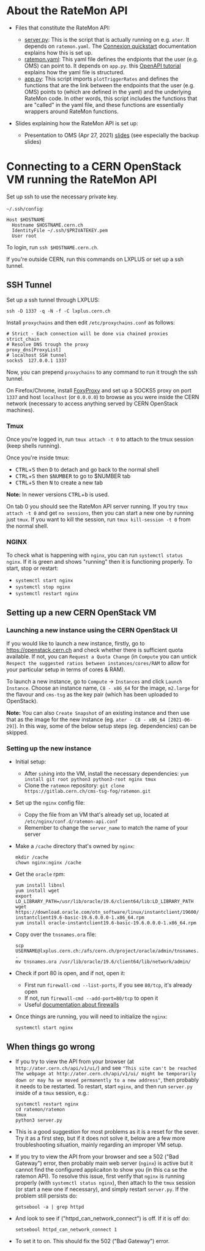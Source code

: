 # About the RateMon API

* Files that constitute the RateMon API:
    - [server.py](https://gitlab.cern.ch/cms-tsg-fog/ratemon/-/blob/master/ratemon/server.py): This is the script that is actually running on e.g. `ater`. It depends on `ratemon.yaml`. The [Connexion quickstart](https://connexion.readthedocs.io/en/latest/quickstart.html) documentation explains how this is set up.
    - [ratemon.yaml](https://gitlab.cern.ch/cms-tsg-fog/ratemon/-/blob/master/ratemon/api/ratemon.yaml): This yaml file defines the endpionts that the user (e.g. OMS) can point to. It depends on `app.py`. this [OpenAPI tutorial](https://idratherbewriting.com/learnapidoc/pubapis_openapi_tutorial_overview.html) explains how the yaml file is structured.
    - [app.py](https://gitlab.cern.ch/cms-tsg-fog/ratemon/-/blob/master/ratemon/app.py): This script imports `plotTriggerRates` and defines the functions that are the link between the endpoints that the user (e.g. OMS) points to (which are defined in the yaml) and the underlying RateMon code. In other words, this script includes the functions that are "called" in the yaml file, and these functions are essentially wrappers around RateMon functions.

* Slides explaining how the RateMon API is set up:
    - Presentation to OMS (Apr 27, 2021) [slides](https://indico.cern.ch/event/1032855/contributions/4337590/attachments/2234073/3786146/ratemon_update_for_oms_meeting_kmohrman.pdf) (see especially the backup slides)


# Connecting to a CERN OpenStack VM running the RateMon API

Set up ssh to use the necessary private key.

`~/.ssh/config`:

```
Host $HOSTNAME
  Hostname $HOSTNAME.cern.ch
  IdentityFile ~/.ssh/$PRIVATEKEY.pem
  User root
```

To login, run `ssh $HOSTNAME.cern.ch`.

If you're outside CERN, run this commands on LXPLUS or set up a ssh tunnel.

## SSH Tunnel

Set up a ssh tunnel through LXPLUS:
```
ssh -D 1337 -q -N -f -C lxplus.cern.ch
```

Install `proxychains` and then edit `/etc/proxychains.conf` as follows:

```
# Strict - Each connection will be done via chained proxies
strict_chain
# Resolve DNS trough the proxy
proxy_dns[ProxyList]
# localhost SSH tunnel
socks5  127.0.0.1 1337
```

Now, you can prepend `proxychains` to any command to run it trough the ssh tunnel.

On Firefox/Chrome, install [FoxyProxy](https://addons.mozilla.org/it/firefox/addon/foxyproxy-standard/) and set up a SOCKS5 proxy on port `1337` and host `localhost` (or `0.0.0.0`) to browse as you were inside the CERN network (necessary to access anything served by CERN OpenStack machines).


### Tmux

Once you're logged in, run `tmux attach -t 0` to attach to the tmux session (keep shells running).

Once you're inside tmux:

- <kbd>CTRL</kbd>+<kbd>S</kbd> then <kbd>D</kbd> to detach and go back to the normal shell
- <kbd>CTRL</kbd>+<kbd>S</kbd> then <kbd>$NUMBER</kbd> to go to $NUMBER tab
- <kbd>CTRL</kbd>+<kbd>S</kbd> then <kbd>N</kbd> to create a new tab

**Note:** In newer versions <kbd>CTRL</kbd>+<kbd>b</kbd> is used.

On tab 0 you should see the RateMon API server running. If you try `tmux attach -t 0` and get `no sessions`, then you can start a new one by running just `tmux`. If you want to kill the session, run `tmux kill-session -t 0` from the normal shell.

### NGINX

To check what is happening with `nginx`, you can run `systemctl status nginx`. If it is green and shows "running" then it is functioning properly. To start, stop or restart:
- `systemctl start nginx`
- `systemctl stop nginx`
- `systemctl restart nginx`

## Setting up a new CERN OpenStack VM

### Launching a new instance using the CERN OpenStack UI

If you would like to launch a new instance, firstly, go to https://openstack.cern.ch and check whether there is sufficient quota available. If not, you can `Request a Quota Change` (in `Compute` you can untick `Respect the suggested ratios between instances/cores/RAM` to allow for your particular setup in terms of cores & RAM).

To launch a new instance, go to `Compute` -> `Instances` and click `Launch Instance`. Choose an instance name, `C8 - x86_64` for the image, `m2.large` for the flavour and `cms-tsg` as the key pair (which has been uploaded to OpenStack). 

**Note:** You can also `Create Snapshot` of an existing instance and then use that as the image for the new instance (eg. `ater - C8 - x86_64 [2021-06-29]`). In this way, some of the below setup steps (eg. dependencies) can be skipped.

### Setting up the new instance

* Initial setup:
    - After `ssh`ing into the VM, install the necessary dependencies:
    `yum install git root python3 python3-root nginx tmux`
    - Clone the `ratemon` repository:
    `git clone https://gitlab.cern.ch/cms-tsg-fog/ratemon.git`

* Set up the `nginx` config file:
    - Copy the file from an VM that's already set up, located at `/etc/nginx/conf.d/ratemon-api.conf`
    - Remember to change the `server_name` to match the name of your server

* Make a `/cache` directory that's owned by `nginx`:
    ```
    mkdir /cache   
    chown nginx:nginx /cache
    ``` 

* Get the `oracle` rpm:
    ```
    yum install libnsl
    yum install wget
    export LD_LIBRARY_PATH=/usr/lib/oracle/19.6/client64/lib:LD_LIBRARY_PATH
    wget https://download.oracle.com/otn_software/linux/instantclient/19600/oracle-instantclient19.6-basic-19.6.0.0.0-1.x86_64.rpm
    yum install oracle-instantclient19.6-basic-19.6.0.0.0-1.x86_64.rpm
    ```

* Copy over the `tnsnames.ora` file:
    ```
    scp USERNAME@lxplus.cern.ch:/afs/cern.ch/project/oracle/admin/tnsnames.ora .
    mv tnsnames.ora /usr/lib/oracle/19.6/client64/lib/network/admin/
    ```    

* Check if port 80 is open, and if not, open it:
    - First run `firewall-cmd --list-ports`, if you see `80/tcp`, it's already open
    - If not, run `firewall-cmd --add-port=80/tcp` to open it
    - Useful [documentation about firewalls](https://access.redhat.com/documentation/en-us/red_hat_enterprise_linux/7/html/security_guide/sec-controlling_traffic#sec-Controlling_Ports_using_CLI)

* Once things are running, you will need to initialize the `nginx`:
    ```
    systemctl start nginx
    ```

## When things go wrong

- If you try to view the API from your browser (at `http://ater.cern.ch/api/v1/ui/`) and see `"This site can't be reached The webpage at http://ater.cern.ch/api/v1/ui/ might be temporarily down or may ha
ve moved permanently to a new address"`, then probably it needs to be restarted. To restart, start `nginx`, and then run `server.py` inside of a `tmux` session, e.g.:
  ```
  systemctl restart nginx
  cd ratemon/ratemon
  tmux
  python3 server.py
  ```

- This is a good suggestion for most problems as it is a reset for the sever. Try it as a first step, but if it does not solve it, below are a few more troubleshooting situation, mainly regarding an improper VM setup.

- If you try to view the API from your browser and see a 502 ("Bad Gateway") error, then probably main web server (`nginx`) is active but it cannot find the configured applicaiton to show you (in this ca
se the ratemon API). To resolve this issue, first verify that `nginx` is running properly (with `systemctl status nginx`), then attach to the `tmux` session (or start a new one if necessary), and simply 
restart `server.py`. If the problem still persists do:
   ```
   getsebool -a | grep httpd
   ```

- And look to see if ("httpd_can_network_connect") is off. If it is off do:
   ```
   setsebool httpd_can_network_connect 1
   ```

- To set it to on. This should fix the 502 ("Bad Gateway") error. 
